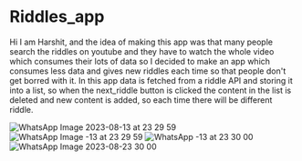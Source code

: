 # Riddles_app
Hi I am Harshit, and the idea of making this app was that many people search the riddles on youtube and they have to watch the whole video which consumes their lots of data so I decided to make an app which consumes less data and gives new riddles each time so that people don't get borred with it. In this app data is fetched from a riddle API and storing it into a list, so when the next_riddle button is clicked the content in the list is deleted and new content is added, so each time there will be different riddle.

![WhatsApp Image 2023-08-13 at 23 29 59](https://github.com/ryuga123677/Riddles_app/assets/132598272/87005b73-fb01-4d69-95a0-4e658de813e9)
![WhatsApp Image -13 at 23 29 59](https://github.com/ryuga123677/Riddles_app/assets/132598272/7cc6e968-4e4f-4945-81f9-58d00deef3cb)
![WhatsApp -13 at 23 30 00](https://github.com/ryuga123677/Riddles_app/assets/132598272/c3d9daa5-a150-4172-b109-b523cc116f72)
![WhatsApp Image 2023-08-23 30 00](https://github.com/ryuga123677/Riddles_app/assets/132598272/f7ce12d6-cc81-4894-9da6-8d64b3468961)
